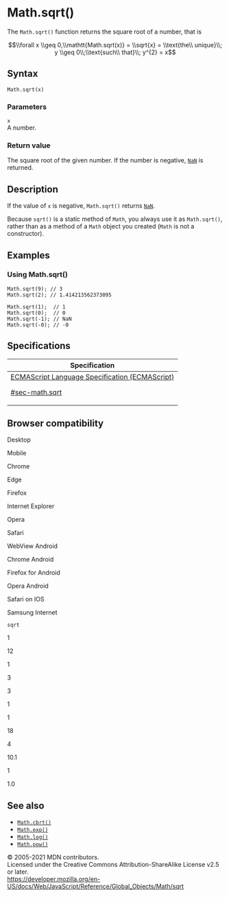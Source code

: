 # Math.sqrt()

The `Math.sqrt()` function returns the square root of a number, that is

$$\\forall x \\geq 0,\\mathtt{Math.sqrt(x)} = \\sqrt{x} = \\text{the\\ unique}\\; y \\geq 0\\;\\text{such\\ that}\\; y^{2} = x$$

## Syntax

    Math.sqrt(x)

### Parameters

`x`  
A number.

### Return value

The square root of the given number. If the number is negative, [`NaN`](../nan) is returned.

## Description

If the value of `x` is negative, `Math.sqrt()` returns [`NaN`](../nan).

Because `sqrt()` is a static method of `Math`, you always use it as `Math.sqrt()`, rather than as a method of a `Math` object you created (`Math` is not a constructor).

## Examples

### Using Math.sqrt()

    Math.sqrt(9); // 3
    Math.sqrt(2); // 1.414213562373095

    Math.sqrt(1);  // 1
    Math.sqrt(0);  // 0
    Math.sqrt(-1); // NaN
    Math.sqrt(-0); // -0

## Specifications

<table><thead><tr class="header"><th>Specification</th></tr></thead><tbody><tr class="odd"><td><a href="https://tc39.es/ecma262/#sec-math.sqrt">ECMAScript Language Specification (ECMAScript) 
<br/>

<span class="small">#sec-math.sqrt</span></a></td></tr></tbody></table>

## Browser compatibility

Desktop

Mobile

Chrome

Edge

Firefox

Internet Explorer

Opera

Safari

WebView Android

Chrome Android

Firefox for Android

Opera Android

Safari on IOS

Samsung Internet

`sqrt`

1

12

1

3

3

1

1

18

4

10.1

1

1.0

## See also

-   [`Math.cbrt()`](cbrt)
-   [`Math.exp()`](exp)
-   [`Math.log()`](log)
-   [`Math.pow()`](pow)

© 2005-2021 MDN contributors.  
Licensed under the Creative Commons Attribution-ShareAlike License v2.5 or later.  
<a href="https://developer.mozilla.org/en-US/docs/Web/JavaScript/Reference/Global_Objects/Math/sqrt" class="_attribution-link">https://developer.mozilla.org/en-US/docs/Web/JavaScript/Reference/Global_Objects/Math/sqrt</a>
